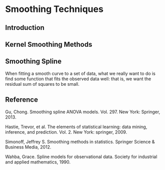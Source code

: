 # Smoothing Techniques

## Introduction
## Kernel Smoothing Methods
## Smoothing Spline

When fitting a smooth curve to a set of data, what we really want to do is find some function that fits the observed data well: that is, we
want the residual sum of squares to be small. 


## Reference
Gu, Chong. Smoothing spline ANOVA models. Vol. 297. New York: Springer, 2013.

Hastie, Trevor, et al. The elements of statistical learning: data mining, inference, and prediction. Vol. 2. New York: springer, 2009.

Simonoff, Jeffrey S. Smoothing methods in statistics. Springer Science & Business Media, 2012.

Wahba, Grace. Spline models for observational data. Society for industrial and applied mathematics, 1990.
